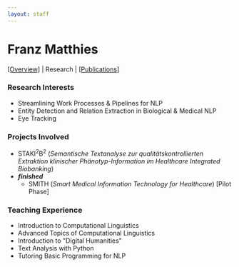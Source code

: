 ```yaml
---
layout: staff
---
```


# Franz Matthies

[[Overview]](index.html) | 
Research | 
[[Publications]](publication.html)

### Research Interests
* Streamlining Work Processes & Pipelines for NLP
* Entity Detection and Relation Extraction in Biological & Medical NLP
* Eye Tracking

### Projects Involved
* STAKI<sup>2</sup>B<sup>2</sup> (*Semantische Textanalyse zur qualitätskontrollierten Extraktion klinischer Phänotyp-Information im Healthcare Integrated Biobanking*)
* ***finished***
  * SMITH (*Smart Medical Information Technology for Healthcare*) [Pilot Phase]

### Teaching Experience
* Introduction to Computational Linguistics
* Advanced Topics of Computational Linguistics
* Introduction to \"Digital Humanities\"
* Text Analysis with Python
* Tutoring Basic Programming for NLP
